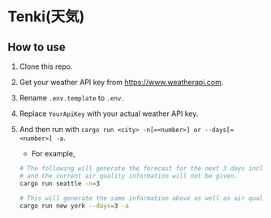 # Tenki(天気)

## How to use

1. Clone this repo.

2. Get your weather API key from <https://www.weatherapi.com>.

3. Rename `.env.template` to `.env`.

4. Replace `YourApiKey` with your actual weather API key.

5. And then run with `cargo run <city> -n[=<number>] or --days[=<number>] -a`.

    - For example,

    ```bash
    # The following will generate the forecast for the next 3 days including the current day,
    # and the current air quality information will not be given.
    cargo run seattle -n=3

    # This will generate the same information above as well as air quality information.
    cargo run new york --days=3 -a
    ```
